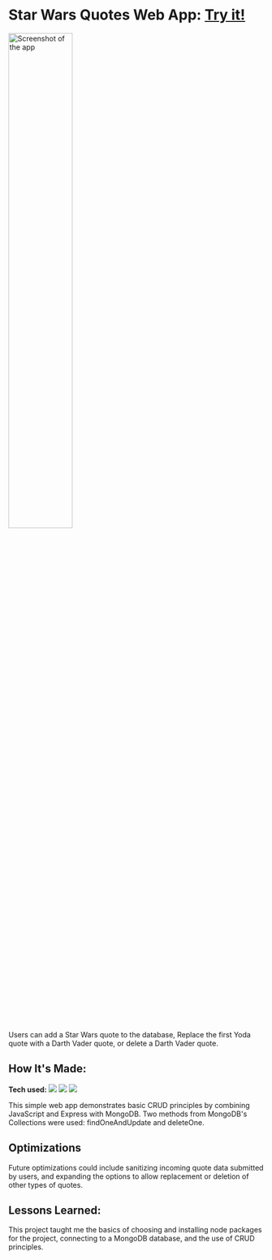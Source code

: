 # Star Wars Quotes Web App: <a href="">Try it!</a>

<img src=https://user-images.githubusercontent.com/57073322/213895421-c6bfc7fa-2218-4cd3-a91e-8701c1ab8e07.png width="50%" alt="Screenshot of the app">

Users can add a Star Wars quote to the database, Replace the first Yoda quote with a Darth Vader quote, or delete a Darth Vader quote.

## How It's Made:

**Tech used:** <img src="https://img.shields.io/badge/-JavaScript-B4E582?logo=javascript&logoColor=F7DF1E&style=flat&labelColor=454545"> <img src="https://img.shields.io/badge/-Express-B4E582?logo=express&logoColor=F7DF1E&style=flat&labelColor=454545"> <img src="https://img.shields.io/badge/-MongoDB-B4E582?logo=mongodb&logoColor=F7DF1E&style=flat&labelColor=454545">

This simple web app demonstrates basic CRUD principles by combining JavaScript and Express with MongoDB. Two methods from MongoDB's Collections were used: findOneAndUpdate and deleteOne.

## Optimizations

Future optimizations could include sanitizing incoming quote data submitted by users, and expanding the options to allow replacement or deletion of other types of quotes. 

## Lessons Learned:

This project taught me the basics of choosing and installing node packages for the project, connecting to a MongoDB database, and the use of CRUD principles. 
